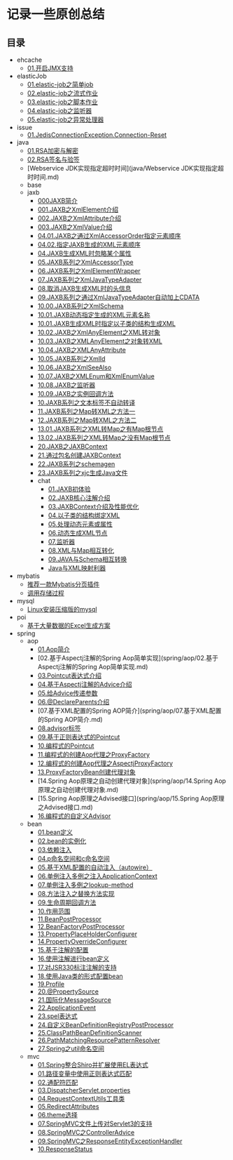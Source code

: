 # 记录一些原创总结

## 目录

* ehcache
  * [01.开启JMX支持](ehcache/01.开启JMX支持.md)
* elasticJob
  * [01.elastic-job之简单job](elasticJob/01.elastic-job之简单job.md)
  * [02.elastic-job之流式作业](elasticJob/02.elastic-job之流式作业.md)
  * [03.elastic-job之脚本作业](elasticJob/03.elastic-job之脚本作业.md)
  * [04.elastic-job之监听器](elasticJob/04.elastic-job之监听器.md)
  * [05.elastic-job之异常处理器](elasticJob/05.elastic-job之异常处理器.md)
* issue
  * [01.JedisConnectionException.Connection-Reset](issue/01.JedisConnectionException.Connection-Reset.md)
* java
  * [01.RSA加密与解密](java/01.RSA加密与解密.md)
  * [02.RSA签名与验签](java/02.RSA签名与验签.md)
  * [Webservice JDK实现指定超时时间](java/Webservice JDK实现指定超时时间.md)
  * base
  * jaxb
    * [000JAXB简介](java/jaxb/000JAXB简介.md)
    * [001.JAXB之XmlElement介绍](java/jaxb/001.JAXB之XmlElement介绍.md)
    * [002.JAXB之XmlAttribute介绍](java/jaxb/002.JAXB之XmlAttribute介绍.md)
    * [003.JAXB之XmlValue介绍](java/jaxb/003.JAXB之XmlValue介绍.md)
    * [04.01.JAXB之通过XmlAccessorOrder指定元素顺序](java/jaxb/04.01.JAXB之通过XmlAccessorOrder指定元素顺序.md)
    * [04.02.指定JAXB生成的XML元素顺序](java/jaxb/04.02.指定JAXB生成的XML元素顺序.md)
    * [04.JAXB生成XML时忽略某个属性](java/jaxb/04.JAXB生成XML时忽略某个属性.md)
    * [05.JAXB系列之XmlAccessorType](java/jaxb/05.JAXB系列之XmlAccessorType.md)
    * [06.JAXB系列之XmlElementWrapper](java/jaxb/06.JAXB系列之XmlElementWrapper.md)
    * [07.JAXB系列之XmlJavaTypeAdapter](java/jaxb/07.JAXB系列之XmlJavaTypeAdapter.md)
    * [08.取消JAXB生成XML时的头信息](java/jaxb/08.取消JAXB生成XML时的头信息.md)
    * [09.JAXB系列之通过XmlJavaTypeAdapter自动加上CDATA](java/jaxb/09.JAXB系列之通过XmlJavaTypeAdapter自动加上CDATA.md)
    * [10.00.JAXB系列之XmlSchema](java/jaxb/10.00.JAXB系列之XmlSchema.md)
    * [10.01.JAXB动态指定生成的XML元素名称](java/jaxb/10.01.JAXB动态指定生成的XML元素名称.md)
    * [10.01.JAXB生成XML时指定以子类的结构生成XML](java/jaxb/10.01.JAXB生成XML时指定以子类的结构生成XML.md)
    * [10.02.JAXB之XmlAnyElement之XML转对象](java/jaxb/10.02.JAXB之XmlAnyElement之XML转对象.md)
    * [10.03.JAXB之XMLAnyElement之对象转XML](java/jaxb/10.03.JAXB之XMLAnyElement之对象转XML.md)
    * [10.04.JAXB之XMLAnyAttribute](java/jaxb/10.04.JAXB之XMLAnyAttribute.md)
    * [10.05.JAXB系列之XmlId](java/jaxb/10.05.JAXB系列之XmlId.md)
    * [10.06.JAXB之XmlSeeAlso](java/jaxb/10.06.JAXB之XmlSeeAlso.md)
    * [10.07.JAXB之XMLEnum和XmlEnumValue](java/jaxb/10.07.JAXB之XMLEnum和XmlEnumValue.md)
    * [10.08.JAXB之监听器](java/jaxb/10.08.JAXB之监听器.md)
    * [10.09.JAXB之实例回调方法](java/jaxb/10.09.JAXB之实例回调方法.md)
    * [10.JAXB系列之文本标签不自动转译](java/jaxb/10.JAXB系列之文本标签不自动转译.md)
    * [11.JAXB系列之Map转XML之方法一](java/jaxb/11.JAXB系列之Map转XML之方法一.md)
    * [12.JAXB系列之Map转XML之方法二](java/jaxb/12.JAXB系列之Map转XML之方法二.md)
    * [13.01.JAXB系列之XML转Map之有Map根节点](java/jaxb/13.01.JAXB系列之XML转Map之有Map根节点.md)
    * [13.02.JAXB系列之XML转Map之没有Map根节点](java/jaxb/13.02.JAXB系列之XML转Map之没有Map根节点.md)
    * [20.JAXB之JAXBContext](java/jaxb/20.JAXB之JAXBContext.md)
    * [21.通过包名创建JAXBContext](java/jaxb/21.通过包名创建JAXBContext.md)
    * [22.JAXB系列之schemagen](java/jaxb/22.JAXB系列之schemagen.md)
    * [23.JAXB系列之xjc生成Java文件](java/jaxb/23.JAXB系列之xjc生成Java文件.md)
    * chat
      * [01.JAXB初体验](java/jaxb/chat/01.JAXB初体验.md)
      * [02.JAXB核心注解介绍](java/jaxb/chat/02.JAXB核心注解介绍.md)
      * [03.JAXBContext介绍及性能优化](java/jaxb/chat/03.JAXBContext介绍及性能优化.md)
      * [04.以子类的结构绑定XML](java/jaxb/chat/04.以子类的结构绑定XML.md)
      * [05.处理动态元素或属性](java/jaxb/chat/05.处理动态元素或属性.md)
      * [06.动态生成XML节点](java/jaxb/chat/06.动态生成XML节点.md)
      * [07.监听器](java/jaxb/chat/07.监听器.md)
      * [08.XML与Map相互转化](java/jaxb/chat/08.XML与Map相互转化.md)
      * [09.JAVA与Schema相互转换](java/jaxb/chat/09.JAVA与Schema相互转换.md)
      * [Java与XML映射利器](java/jaxb/chat/Java与XML映射利器.md)
* mybatis
  * [推荐一款Mybatis分页插件](mybatis/推荐一款Mybatis分页插件.md)
  * [调用存储过程](mybatis/调用存储过程.md)
* mysql
  * [Linux安装压缩版的mysql](mysql/Linux安装压缩版的mysql.md)
* poi
  * [基于大量数据的Excel生成方案](poi/基于大量数据的Excel生成方案.md)
* spring
  * aop
    * [01.Aop简介](spring/aop/01.Aop简介.md)
    * [02.基于Aspectj注解的Spring Aop简单实现](spring/aop/02.基于Aspectj注解的Spring Aop简单实现.md)
    * [03.Pointcut表达式介绍](spring/aop/03.Pointcut表达式介绍.md)
    * [04.基于Aspectj注解的Advice介绍](spring/aop/04.基于Aspectj注解的Advice介绍.md)
    * [05.给Advice传递参数](spring/aop/05.给Advice传递参数.md)
    * [06.@DeclareParents介绍](spring/aop/06.@DeclareParents介绍.md)
    * [07.基于XML配置的Spring AOP简介](spring/aop/07.基于XML配置的Spring AOP简介.md)
    * [08.advisor标签](spring/aop/08.advisor标签.md)
    * [09.基于正则表达式的Pointcut](spring/aop/09.基于正则表达式的Pointcut.md)
    * [10.编程式的Pointcut](spring/aop/10.编程式的Pointcut.md)
    * [11.编程式的创建Aop代理之ProxyFactory](spring/aop/11.编程式的创建Aop代理之ProxyFactory.md)
    * [12.编程式的创建Aop代理之AspectjProxyFactory](spring/aop/12.编程式的创建Aop代理之AspectjProxyFactory.md)
    * [13.ProxyFactoryBean创建代理对象](spring/aop/13.ProxyFactoryBean创建代理对象.md)
    * [14.Spring Aop原理之自动创建代理对象](spring/aop/14.Spring Aop原理之自动创建代理对象.md)
    * [15.Spring Aop原理之Advised接口](spring/aop/15.Spring Aop原理之Advised接口.md)
    * [16.编程式的自定义Advisor](spring/aop/16.编程式的自定义Advisor.md)
  * bean
    * [01.bean定义](spring/bean/01.bean定义.md)
    * [02.bean的实例化](spring/bean/02.bean的实例化.md)
    * [03.依赖注入](spring/bean/03.依赖注入.md)
    * [04.p命名空间和c命名空间](spring/bean/04.p命名空间和c命名空间.md)
    * [05.基于XML配置的自动注入（autowire）](spring/bean/05.基于XML配置的自动注入（autowire）.md)
    * [06.单例注入多例之注入ApplicationContext](spring/bean/06.单例注入多例之注入ApplicationContext.md)
    * [07.单例注入多例之lookup-method](spring/bean/07.单例注入多例之lookup-method.md)
    * [08.方法注入之替换方法实现](spring/bean/08.方法注入之替换方法实现.md)
    * [09.生命周期回调方法](spring/bean/09.生命周期回调方法.md)
    * [10.作用范围](spring/bean/10.作用范围.md)
    * [11.BeanPostProcessor](spring/bean/11.BeanPostProcessor.md)
    * [12.BeanFactoryPostProcessor](spring/bean/12.BeanFactoryPostProcessor.md)
    * [13.PropertyPlaceHolderConfigurer](spring/bean/13.PropertyPlaceHolderConfigurer.md)
    * [14.PropertyOverrideConfigurer](spring/bean/14.PropertyOverrideConfigurer.md)
    * [15.基于注解的配置](spring/bean/15.基于注解的配置.md)
    * [16.使用注解进行bean定义](spring/bean/16.使用注解进行bean定义.md)
    * [17.对JSR330标注注解的支持](spring/bean/17.对JSR330标注注解的支持.md)
    * [18.使用Java类的形式配置bean](spring/bean/18.使用Java类的形式配置bean.md)
    * [19.Profile](spring/bean/19.Profile.md)
    * [20.@PropertySource](spring/bean/20.@PropertySource.md)
    * [21.国际化MessageSource](spring/bean/21.国际化MessageSource.md)
    * [22.ApplicationEvent](spring/bean/22.ApplicationEvent.md)
    * [23.spel表达式](spring/bean/23.spel表达式.md)
    * [24.自定义BeanDefinitionRegistryPostProcessor](spring/bean/24.自定义BeanDefinitionRegistryPostProcessor.md)
    * [25.ClassPathBeanDefinitionScanner](spring/bean/25.ClassPathBeanDefinitionScanner.md)
    * [26.PathMatchingResourcePatternResolver](spring/bean/26.PathMatchingResourcePatternResolver.md)
    * [27.Spring之util命名空间](spring/bean/27.Spring之util命名空间.md)
  * mvc
    * [01.Spring整合Shiro并扩展使用EL表达式](spring/mvc/01.Spring整合Shiro并扩展使用EL表达式.md)
    * [01.路径变量中使用正则表达式匹配](spring/mvc/01.路径变量中使用正则表达式匹配.md)
    * [02.通配符匹配](spring/mvc/02.通配符匹配.md)
    * [03.DispatcherServlet.properties](spring/mvc/03.DispatcherServlet.properties.md)
    * [04.RequestContextUtils工具类](spring/mvc/04.RequestContextUtils工具类.md)
    * [05.RedirectAttributes](spring/mvc/05.RedirectAttributes.md)
    * [06.theme选择](spring/mvc/06.theme选择.md)
    * [07.SpringMVC文件上传对Servlet3的支持](spring/mvc/07.SpringMVC文件上传对Servlet3的支持.md)
    * [08.SpringMVC之ControllerAdvice](spring/mvc/08.SpringMVC之ControllerAdvice.md)
    * [09.SpringMVC之ResponseEntityExceptionHandler](spring/mvc/09.SpringMVC之ResponseEntityExceptionHandler.md)
    * [10.ResponseStatus](spring/mvc/10.ResponseStatus.md)

